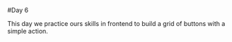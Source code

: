 #Day 6

This day we practice ours skills in frontend to build a grid of buttons with a simple
action.


